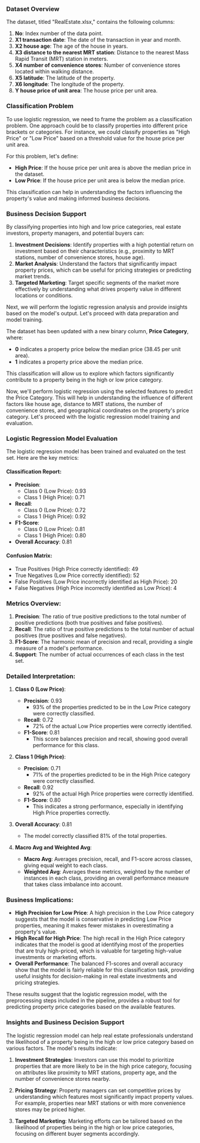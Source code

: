 

### Dataset Overview

The dataset, titled "RealEstate.xlsx," contains the following columns:

1. **No**: Index number of the data point.
2. **X1 transaction date**: The date of the transaction in year and month.
3. **X2 house age**: The age of the house in years.
4. **X3 distance to the nearest MRT station**: Distance to the nearest Mass Rapid Transit (MRT) station in meters.
5. **X4 number of convenience stores**: Number of convenience stores located within walking distance.
6. **X5 latitude**: The latitude of the property.
7. **X6 longitude**: The longitude of the property.
8. **Y house price of unit area**: The house price per unit area.

### Classification Problem

To use logistic regression, we need to frame the problem as a classification problem. One approach could be to classify properties into different price brackets or categories. For instance, we could classify properties as "High Price" or "Low Price" based on a threshold value for the house price per unit area.

For this problem, let's define:

- **High Price**: If the house price per unit area is above the median price in the dataset.
- **Low Price**: If the house price per unit area is below the median price.

This classification can help in understanding the factors influencing the property's value and making informed business decisions.

### Business Decision Support

By classifying properties into high and low price categories, real estate investors, property managers, and potential buyers can:

1. **Investment Decisions**: Identify properties with a high potential return on investment based on their characteristics (e.g., proximity to MRT stations, number of convenience stores, house age).
2. **Market Analysis**: Understand the factors that significantly impact property prices, which can be useful for pricing strategies or predicting market trends.
3. **Targeted Marketing**: Target specific segments of the market more effectively by understanding what drives property value in different locations or conditions.

Next, we will perform the logistic regression analysis and provide insights based on the model's output. Let's proceed with data preparation and model training.

The dataset has been updated with a new binary column, **Price Category**, where:

- **0** indicates a property price below the median price (38.45 per unit area).
- **1** indicates a property price above the median price.

This classification will allow us to explore which factors significantly contribute to a property being in the high or low price category.

Now, we'll perform logistic regression using the selected features to predict the Price Category. This will help in understanding the influence of different factors like house age, distance to MRT stations, the number of convenience stores, and geographical coordinates on the property's price category. Let's proceed with the logistic regression model training and evaluation.

### Logistic Regression Model Evaluation

The logistic regression model has been trained and evaluated on the test set. Here are the key metrics:

#### Classification Report:
- **Precision**: 
  - Class 0 (Low Price): 0.93
  - Class 1 (High Price): 0.71
- **Recall**:
  - Class 0 (Low Price): 0.72
  - Class 1 (High Price): 0.92
- **F1-Score**:
  - Class 0 (Low Price): 0.81
  - Class 1 (High Price): 0.80
- **Overall Accuracy**: 0.81

#### Confusion Matrix:
- True Positives (High Price correctly identified): 49
- True Negatives (Low Price correctly identified): 52
- False Positives (Low Price incorrectly identified as High Price): 20
- False Negatives (High Price incorrectly identified as Low Price): 4


### Metrics Overview:
1. **Precision**: The ratio of true positive predictions to the total number of positive predictions (both true positives and false positives).
2. **Recall**: The ratio of true positive predictions to the total number of actual positives (true positives and false negatives).
3. **F1-Score**: The harmonic mean of precision and recall, providing a single measure of a model's performance.
4. **Support**: The number of actual occurrences of each class in the test set.

### Detailed Interpretation:

1. **Class 0 (Low Price)**:
   - **Precision**: 0.93
     - 93% of the properties predicted to be in the Low Price category were correctly classified.
   - **Recall**: 0.72
     - 72% of the actual Low Price properties were correctly identified.
   - **F1-Score**: 0.81
     - This score balances precision and recall, showing good overall performance for this class.

2. **Class 1 (High Price)**:
   - **Precision**: 0.71
     - 71% of the properties predicted to be in the High Price category were correctly classified.
   - **Recall**: 0.92
     - 92% of the actual High Price properties were correctly identified.
   - **F1-Score**: 0.80
     - This indicates a strong performance, especially in identifying High Price properties correctly.

3. **Overall Accuracy**: 0.81
   - The model correctly classified 81% of the total properties.

4. **Macro Avg and Weighted Avg**:
   - **Macro Avg**: Averages precision, recall, and F1-score across classes, giving equal weight to each class.
   - **Weighted Avg**: Averages these metrics, weighted by the number of instances in each class, providing an overall performance measure that takes class imbalance into account.

### Business Implications:

- **High Precision for Low Price**: A high precision in the Low Price category suggests that the model is conservative in predicting Low Price properties, meaning it makes fewer mistakes in overestimating a property's value.
- **High Recall for High Price**: The high recall in the High Price category indicates that the model is good at identifying most of the properties that are truly high-priced, which is valuable for targeting high-value investments or marketing efforts.
- **Overall Performance**: The balanced F1-scores and overall accuracy show that the model is fairly reliable for this classification task, providing useful insights for decision-making in real estate investments and pricing strategies.

These results suggest that the logistic regression model, with the preprocessing steps included in the pipeline, provides a robust tool for predicting property price categories based on the available features.



### Insights and Business Decision Support

The logistic regression model can help real estate professionals understand the likelihood of a property being in the high or low price category based on various factors. The model's results indicate:

1. **Investment Strategies**: Investors can use this model to prioritize properties that are more likely to be in the high price category, focusing on attributes like proximity to MRT stations, property age, and the number of convenience stores nearby.

2. **Pricing Strategy**: Property managers can set competitive prices by understanding which features most significantly impact property values. For example, properties near MRT stations or with more convenience stores may be priced higher.

3. **Targeted Marketing**: Marketing efforts can be tailored based on the likelihood of properties being in the high or low price categories, focusing on different buyer segments accordingly.

